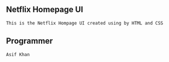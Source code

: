 ## Netflix Homepage UI

```
This is the Netflix Hompage UI created using by HTML and CSS
```

## Programmer

```
Asif Khan
```